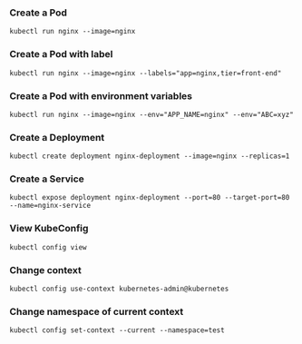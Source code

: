 ### Create a Pod
```
kubectl run nginx --image=nginx 
```
### Create a Pod with label
```
kubectl run nginx --image=nginx --labels="app=nginx,tier=front-end"
```

### Create a Pod with environment variables
```
kubectl run nginx --image=nginx --env="APP_NAME=nginx" --env="ABC=xyz"
```

### Create a Deployment
```
kubectl create deployment nginx-deployment --image=nginx --replicas=1
```

### Create a Service
```
kubectl expose deployment nginx-deployment --port=80 --target-port=80 --name=nginx-service
```

### View KubeConfig
```
kubectl config view
```

### Change context
```
kubectl config use-context kubernetes-admin@kubernetes
```
### Change namespace of current context
```
kubectl config set-context --current --namespace=test
```




